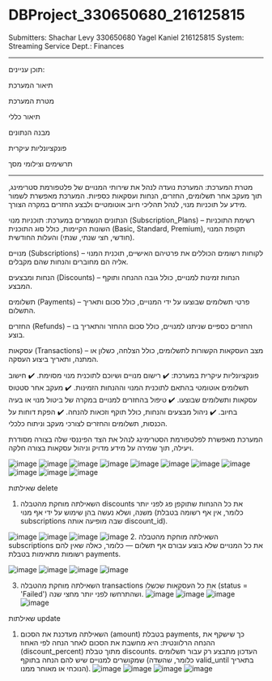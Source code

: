 # DBProject_330650680_216125815
Submitters:
Shachar Levy 330650680
Yagel Kaniel 216125815
System: Streaming Service
Dept.: Finances

--------------------------------------------------------------------------------------------------------------------------------------------------------------------

תוכן עניינים:

תיאור המערכת

מטרת המערכת

תיאור כללי

מבנה הנתונים

פונקציונליות עיקרית

תרשימים וצילומי מסך

--------------------------------------------------------------------------------------------------------------------------------------------------------------------

מטרת המערכת:
המערכת נועדה לנהל את שירותי המנויים של פלטפורמת סטרימינג, תוך מעקב אחר תשלומים, החזרים, הנחות ועסקאות כספיות. המערכת מאפשרת לשמור מידע על תוכניות מנוי, לנהל תהליכי חיוב אוטומטיים ולבצע החזרים במקרה הצורך.

הנתונים הנשמרים במערכת:
תוכניות מנוי (Subscription_Plans) – רשימת התוכניות השונות הקיימות, כולל סוג התוכנית (Basic, Standard, Premium), תקופת המנוי (חודשי, חצי שנתי, שנתי) והעלות החודשית.

מנויים (Subscriptions) – לקוחות רשומים הכוללים את פרטיהם האישיים, תוכנית המנוי אליה הם מחוברים והנחות שהם מקבלים.

הנחות ומבצעים (Discounts) – הנחות זמינות למנויים, כולל גובה ההנחה ותוקף המבצע.

תשלומים (Payments) – פרטי תשלומים שבוצעו על ידי המנויים, כולל סכום ותאריך התשלום.

החזרים (Refunds) – החזרים כספיים שניתנו למנויים, כולל סכום ההחזר והתאריך בו בוצע.

עסקאות (Transactions) – מצב העסקאות הקשורות לתשלומים, כולל הצלחה, כשלון או המתנה, ותאריך ביצוע העסקה.

פונקציונליות עיקרית במערכת:
✔️ רישום מנויים ושיוכם לתוכנית מנוי מסוימת.
✔️ חישוב תשלומים אוטומטי בהתאם לתוכנית המנוי וההנחות הזמינות.
✔️ מעקב אחר סטטוס עסקאות ותשלומים שבוצעו.
✔️ טיפול בהחזרים למנויים במקרה של ביטול מנוי או בעיה בחיוב.
✔️ ניהול מבצעים והנחות, כולל תוקף וזכאות להנחה.
✔️ הפקת דוחות על הכנסות, תשלומים והחזרים לצורכי מעקב וניתוח כלכלי.

המערכת מאפשרת לפלטפורמת הסטרימינג לנהל את הצד הפיננסי שלה בצורה מסודרת ויעילה, תוך שמירה על מידע מדויק וניהול עסקאות בצורה חלקה.

![image](https://github.com/user-attachments/assets/4c3cecd1-efd8-46eb-bae7-523498f0f170)
![image](https://github.com/user-attachments/assets/8d1ce340-d550-4fc4-ada1-38ff7af66083)
![image](https://github.com/user-attachments/assets/e0bb848e-2f1a-407a-8018-e620753e0973)
![image](https://github.com/user-attachments/assets/a22914ed-d72d-4c6d-82c1-f003f5614e7b)
![image](https://github.com/user-attachments/assets/7beb71cf-4c5d-407a-86f2-e44a2704af32)
![image](https://github.com/user-attachments/assets/83b18cf8-9bde-4290-9a6e-36c4127fc4bb)
![image](https://github.com/user-attachments/assets/35930a9b-7191-41bf-b678-ad44dab563bc)
![image](https://github.com/user-attachments/assets/c4bbdce4-cd57-4d95-8fd3-c1d089703def)
![image](https://github.com/user-attachments/assets/cade33d3-9810-4167-96e8-352db5c68d41)
![image](https://github.com/user-attachments/assets/5c008d18-c070-48d8-91fa-505cd7efc411)
![image](https://github.com/user-attachments/assets/2f9983a4-08f8-42ce-b2ad-91727a1dc018)

שאילתות delete
1. השאילתה מוחקת מהטבלה discounts את כל ההנחות שתוקפן פג לפני יותר משנה, ושלא נעשה בהן שימוש על ידי אף מנוי (כלומר, אין אף רשומה בטבלת subscriptions שבה מופיעה אותה discount_id).

![image](https://github.com/user-attachments/assets/2ede949b-292a-41a9-ae1a-8a438f64556b)
![image](https://github.com/user-attachments/assets/cb1777e1-3755-43cd-baaa-62bd80af9a7d)
![image](https://github.com/user-attachments/assets/71a514aa-ad85-45ce-a774-6842d85531ff)
![image](https://github.com/user-attachments/assets/3143fe93-65ae-40ab-a1e7-23a3926ae416)
2. השאילתה מוחקת מהטבלה subscriptions את כל המנויים שלא בוצע עבורם אף תשלום — כלומר, כאלה שאין להם רשומות מתאימות בטבלת payments.

![image](https://github.com/user-attachments/assets/ef3ce8ba-890c-470e-ae37-04c7c906d5e2)
![image](https://github.com/user-attachments/assets/b554ae2a-a423-4070-84fc-7e833a4e7dde)
![image](https://github.com/user-attachments/assets/9f8f1c90-a3fe-4c3b-a747-163a6c37a7a8)
![image](https://github.com/user-attachments/assets/6adfc7a2-604e-496a-bee2-9e422e041c0f)

3. השאילתה מוחקת מהטבלה transactions את כל העסקאות שכשלו (status = 'Failed') ושהתרחשו לפני יותר מחצי שנה.
![image](https://github.com/user-attachments/assets/6510819a-7f9b-4cf3-b1be-a9d88446a26f)
![image](https://github.com/user-attachments/assets/8bc90fec-1d08-4543-8387-364615325dcc)
![image](https://github.com/user-attachments/assets/14e70572-906e-4473-8bf0-d5e3775d3931)
![image](https://github.com/user-attachments/assets/18d72d2e-03c3-4c1c-9942-6292dcd33ed9)

שאילתות update
1. השאילתה מעדכנת את הסכום (amount) בטבלת payments, כך שישקף את ההנחה הרלוונטית: היא מחשבת את הסכום לאחר הנחה לפי האחוז (discount_percent) מתוך טבלת discounts.
העדכון מתבצע רק עבור תשלומים שמקושרים למנויים שיש להם הנחה בתוקף (כלומר, שהשדה valid_until בתאריך הנוכחי או מאוחר ממנו).
![image](https://github.com/user-attachments/assets/12b664fa-e586-4f0d-a76d-d731d4a8fec9)
![image](https://github.com/user-attachments/assets/59288430-c274-45f0-b6cd-2c2c3d44b7c7)
![image](https://github.com/user-attachments/assets/04fc28bf-8ccd-4fd0-8cb4-dcae82d02b97)
![image](https://github.com/user-attachments/assets/3b67a677-312d-4ff0-b193-7ab55d2795dd)
















